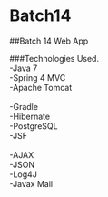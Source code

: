 # Batch14
##Batch 14 Web App

###Technologies Used.<br>
-Java 7<br>
-Spring 4 MVC<br>
-Apache Tomcat<br>
<br>
-Gradle<br>
-Hibernate<br>
-PostgreSQL<br>
-JSF<br>
<br>
-AJAX<br>
-JSON<br>
-Log4J<br>
-Javax Mail<br>


